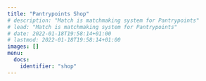 ```yaml
---
title: "Pantrypoints Shop"
# description: "Match is matchmaking system for Pantrypoints"
# lead: "Match is matchmaking system for Pantrypoints"
# date: 2022-01-18T19:58:14+01:00
# lastmod: 2022-01-18T19:58:14+01:00
images: []
menu:
  docs:
    identifier: "shop"
---
```


